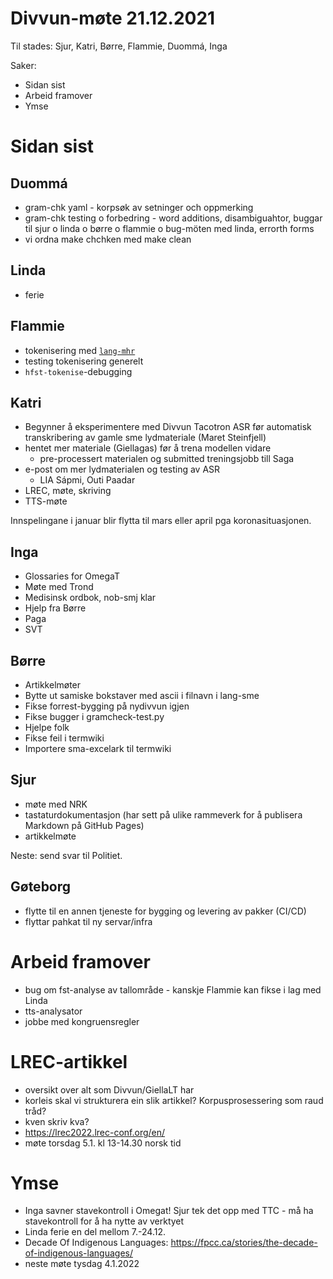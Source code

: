 # Divvun-møte 21.12.2021

Til stades: Sjur, Katri, Børre, Flammie, Duommá, Inga

Saker:
* Sidan sist
* Arbeid framover
* Ymse

# Sidan sist

## Duommá
* gram-chk yaml - korpsøk av setninger och oppmerking
* gram-chk testing o forbedring - word additions, disambiguahtor, buggar til sjur o linda o børre o flammie o bug-möten med linda, errorth forms
* vi ordna make chchken med make clean

## Linda
* ferie

## Flammie
* tokenisering med [`lang-mhr`](https://github.com/giellalt/lang-mhr)
* testing tokenisering generelt
* `hfst-tokenise`-debugging

## Katri
* Begynner å eksperimentere med Divvun Tacotron ASR før automatisk transkribering av gamle sme lydmateriale (Maret Steinfjell)
* hentet mer materiale (Giellagas) før å trena modellen vidare
    * pre-processert materialen og submitted treningsjobb till Saga
* e-post om mer lydmaterialen og testing av ASR
    * LIA Sápmi, Outi Paadar
* LREC, møte, skriving
* TTS-møte

Innspelingane i januar blir flytta til mars eller april pga koronasituasjonen.

## Inga
* Glossaries for OmegaT
* Møte med Trond
* Medisinsk ordbok, nob-smj klar
* Hjelp fra Børre
* Paga
* SVT

## Børre
* Artikkelmøter
* Bytte ut samiske bokstaver med ascii i filnavn i lang-sme
* Fikse forrest-bygging på nydivvun igjen
* Fikse bugger i gramcheck-test.py
* Hjelpe folk
* Fikse feil i termwiki
* Importere sma-excelark til termwiki

## Sjur
- møte med NRK
- tastaturdokumentasjon (har sett på ulike rammeverk for å publisera Markdown på GitHub Pages)
- artikkelmøte

Neste: send svar til Politiet.

## Gøteborg
- flytte til en annen tjeneste for bygging og levering av pakker (CI/CD)
- flyttar pahkat til ny servar/infra

# Arbeid framover
* bug om fst-analyse av tallområde - kanskje Flammie kan fikse i lag med Linda
* tts-analysator
* jobbe med kongruensregler

# LREC-artikkel
- oversikt over alt som Divvun/GiellaLT har
- korleis skal vi strukturera ein slik artikkel? Korpusprosessering som raud tråd?
- kven skriv kva?
- <https://lrec2022.lrec-conf.org/en/>
- møte torsdag 5.1. kl 13-14.30 norsk tid

# Ymse

* Inga savner stavekontroll i Omegat! Sjur tek det opp med TTC - må ha stavekontroll for å ha nytte av verktyet
* Linda ferie en del mellom 7.-24.12.
* Decade Of Indigenous Languages:
<https://fpcc.ca/stories/the-decade-of-indigenous-languages/>
* neste møte tysdag 4.1.2022
